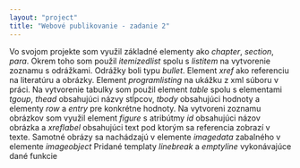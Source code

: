 ```yaml
---
layout: "project"
title: "Webové publikovanie - zadanie 2"
---
```

<p>Vo svojom projekte som využil základné elementy ako <i>chapter</i>, <i>section</i>, <i>para</i>. 
Okrem toho som použil <i>itemizedlist</i> spolu s <i>listitem</i> na vytvorenie zoznamu s odrážkami. 
Odrážky boli typu <i>bullet</i>. Element <i>xref</i> ako referenciu na literatúru a obrázky. 
Element <i>programlisting</i> na ukážku z xml súboru v práci. 
Na vytvorenie tabulky som použil element <i>table</i> spolu s elementami <i>tgoup</i>, <i>thead</i> 
obsahujúci názvy stĺpcov, <i>tbody</i> obsahujúci hodnoty a elementy <i>row</i> a <i>entry</i> pre konkrétne hodnoty. 
Na vytvoreni zoznamu obrázkov som využil element <i>figure</i> s atribútmy <i>id</i> obsahujúci názov 
obrázka a <i>xreflabel</i> obsahujúci text pod ktorým sa referencia zobrazí v texte. 
Samotné obrázy sa nachádzajú v elemente <i>imagedata</i> zabalného v elemente <i>imageobject</i>
Pridané templaty <i>linebreak</i> a <i>emptyline</i> vykonávajúce dané funkcie</p>
